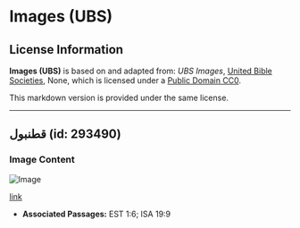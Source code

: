 # Images (UBS)

## License Information

**Images (UBS)** is based on and adapted from: _UBS Images_, [United Bible Societies](https://unitedbiblesocieties.org/), None, which is licensed under a [Public Domain CC0](https://creativecommons.org/public-domain/cc0/).

This markdown version is provided under the same license.



--------------------------------

## قطنبول (id: 293490)

### Image Content

![Image](https://cdn.aquifer.bible/aquifer-content/resources/Media/WEB-0158_cottonboll.jpg)

[link](https://cdn.aquifer.bible/aquifer-content/resources/Media/WEB-0158_cottonboll.jpg)

* **Associated Passages:** EST 1:6; ISA 19:9

